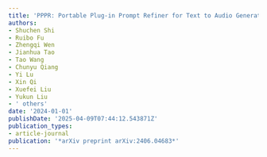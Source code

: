 ```yaml
---
title: 'PPPR: Portable Plug-in Prompt Refiner for Text to Audio Generation'
authors:
- Shuchen Shi
- Ruibo Fu
- Zhengqi Wen
- Jianhua Tao
- Tao Wang
- Chunyu Qiang
- Yi Lu
- Xin Qi
- Xuefei Liu
- Yukun Liu
- ' others'
date: '2024-01-01'
publishDate: '2025-04-09T07:44:12.543871Z'
publication_types:
- article-journal
publication: '*arXiv preprint arXiv:2406.04683*'
---
```

